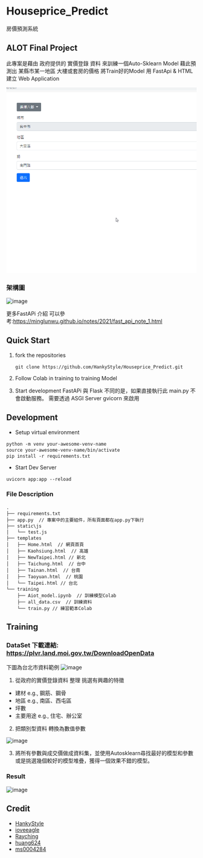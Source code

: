 # Houseprice_Predict
房價預測系統

ALOT Final Project
---
此專案是藉由 政府提供的 實價登錄 資料 來訓練一個Auto-Sklearn Model 藉此預測出 某縣市某一地區 大樓或套房的價格
將Train好的Model 用 FastApi & HTML 建立 Web Application

![image](https://github.com/HankyStyle/Houseprice_Predict/blob/master/demo.gif)


### 架構圖
![image](https://user-images.githubusercontent.com/70362842/151114798-f10a1a11-760f-43c5-95b3-46b232489a25.png)

更多FastAPi 介紹 可以參考:https://minglunwu.github.io/notes/2021/fast_api_note_1.html


## Quick Start

1. fork the repositories

   ```shell
   git clone https://github.com/HankyStyle/Houseprice_Predict.git
   ```


2. Follow Colab in training to training Model


3. Start development
   FastAPi 與 Flask 不同的是，如果直接執行此 main.py 不會啟動服務。
   需要透過 ASGI Server gvicorn 來啟用

## Development

- Setup virtual environment

```shell
python -m venv your-awesome-venv-name
source your-awesome-venv-name/bin/activate
pip install -r requirements.txt
```

- Start Dev Server

```shell
uvicorn app:app --reload
```

### File Description
```
.
├── requirements.txt 
├── app.py  // 專案中的主要組件，所有頁面都在app.py下執行
├── static\js
│   └── test.js
├── templates
│   ├── Home.html  // 網頁首頁
│   ├── Kaohsiung.html  // 高雄
│   ├── NewTaipei.html // 新北
│   ├── Taichung.html  // 台中
│   ├── Tainan.html  // 台南
│   ├── Taoyuan.html  // 桃園
│   └── Taipei.html // 台北
└── training  
    ├── Aiot_model.ipynb  // 訓練模型Colab
    ├── all_data.csv  // 訓練資料
    └── train.py // 練習範本Colab
```

## Training

### DataSet 下載連結: https://plvr.land.moi.gov.tw/DownloadOpenData
下圖為台北市資料範例
![image](https://user-images.githubusercontent.com/70362842/150983418-62a262be-cfc5-4d64-9450-6c37c65422cc.png)

1. 從政府的實價登錄資料 整理 挑選有興趣的特徵
  + 建材 e.g., 鋼筋、鋼骨
  + 地區 e.g., 南區、西屯區
  + 坪數
  + 主要用途 e.g., 住宅、辦公室

2. 把類別型資料 轉換為數值參數

 ![image](https://user-images.githubusercontent.com/70362842/150988438-453fe780-71a7-4aeb-9e67-2e006c7059ec.png)

3.  將所有參數與成交價做成資料集，並使用Autosklearn尋找最好的模型和參數 或是挑選幾個較好的模型堆疊，獲得一個效果不錯的模型。

### Result
![image](https://user-images.githubusercontent.com/70362842/150989149-1fce2cda-c7a1-4f10-994c-41eb89e22210.png)


## Credit

- [HankyStyle](https://github.com/HankyStyle)
- [ioveeagle](https://github.com/ioveeagle)
- [Rayching](https://github.com/Rayching)
- [huang624](https://github.com/huang624)
- [ms0004284](https://github.com/fcu-d0589769)
